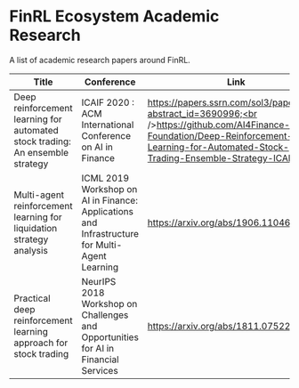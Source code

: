 # FinRL Ecosystem Academic Research 
  A list of academic research papers around FinRL.

|Title |Conference |Link|Citations|Year|
|  ----  |  ----  |  ----  |  ----  |  ----  |  
|Deep reinforcement learning for automated stock trading: An ensemble strategy| ICAIF 2020 : ACM International Conference on AI in Finance | https://papers.ssrn.com/sol3/papers.cfm?abstract_id=3690996;<br />https://github.com/AI4Finance-Foundation/Deep-Reinforcement-Learning-for-Automated-Stock-Trading-Ensemble-Strategy-ICAIF-2020| 24| 2020| 
|Multi-agent reinforcement learning for liquidation strategy analysis| ICML 2019 Workshop on AI in Finance: Applications and Infrastructure for Multi-Agent Learning| https://arxiv.org/abs/1906.11046| 17| 2019| 
|Practical deep reinforcement learning approach for stock trading| NeurIPS 2018 Workshop on Challenges and Opportunities for AI in Financial Services| https://arxiv.org/abs/1811.07522| 62| 2018 | 

	



